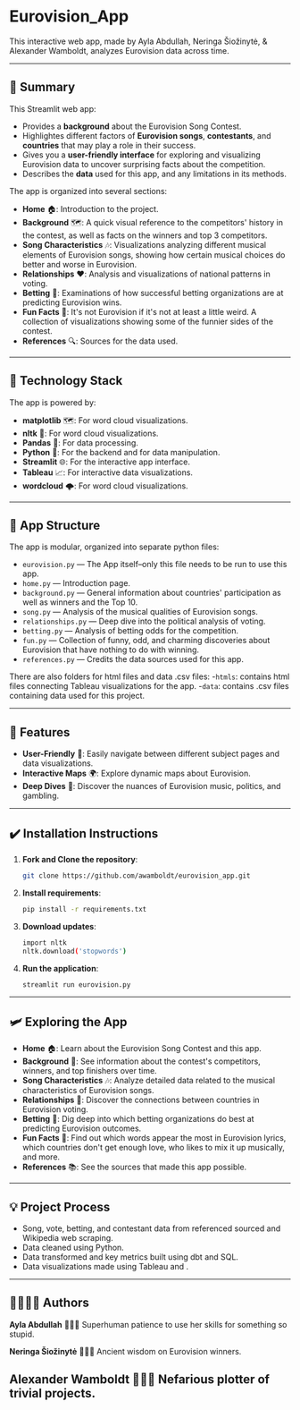 # Eurovision_App
This interactive web app, made by Ayla Abdullah, Neringa Šiožinytė, & Alexander Wamboldt, analyzes Eurovision data across time.

---

## 🌟 **Summary**

This Streamlit web app:

- Provides a **background** about the Eurovision Song Contest.
- Highlightes different factors of **Eurovision songs**, **contestants**, and **countries** that may play a role in their success.
- Gives you a **user-friendly interface** for exploring and visualizing Eurovision data to uncover surprising facts about the competition.
- Describes the **data** used for this app, and any limitations in its methods.

The app is organized into several sections:

- **Home** 🏠: Introduction to the project.
- **Background** 🗺️: A quick visual reference to the competitors' history in the contest, as well as facts on the winners and top 3 competitors.
- **Song Characteristics** 🎶: Visualizations analyzing different musical elements of Eurovision songs, showing how certain musical choices do better and worse in Eurovision.
- **Relationships** ❤️: Analysis and visualizations of national patterns in voting.
- **Betting** 💸: Examinations of how successful betting organizations are at predicting Eurovision wins.
- **Fun Facts** 🥳: It's not Eurovision if it's not at least a little weird. A collection of visualizations showing some of the funnier sides of the contest.
- **References** 🔍: Sources for the data used.

---

## 🤖 **Technology Stack**

The app is powered by:

- **matplotlib** 🗺️: For word cloud visualizations.
- **nltk** 🧮: For word cloud visualizations.
- **Pandas** 🐼: For data processing.
- **Python** 🐍: For the backend and for data manipulation.
- **Streamlit** 🌐: For the interactive app interface.
- **Tableau** 📈: For interactive data visualizations.
- **wordcloud** 🌩️: For word cloud visualizations.


---

## 📂 **App Structure**

The app is modular, organized into separate python files:

- `eurovision.py` — The App itself–only this file needs to be run to use this app.
- `home.py` — Introduction page.
- `background.py` — General information about countries' participation as well as winners and the Top 10.
- `song.py` — Analysis of the musical qualities of Eurovision songs.
- `relationships.py` — Deep dive into the political analysis of voting.
- `betting.py` — Analysis of betting odds for the competition.
- `fun.py` — Collection of funny, odd, and charming discoveries about Eurovision that have nothing to do with winning.
- `references.py` — Credits the data sources used for this app.

There are also folders for html files and data .csv files:
-`htmls`: contains html files connecting Tableau visualizations for the app.
-`data`: contains .csv files containing data used for this project.

---

## 🤯 **Features**

- **User-Friendly** 🧭: Easily navigate between different subject pages and data visualizations.
- **Interactive Maps** 🌍: Explore dynamic maps about Eurovision.
- **Deep Dives** 🌊: Discover the nuances of Eurovision music, politics, and gambling.

---

## ✔️ **Installation Instructions**

1. **Fork and Clone the repository**:

   ```bash
   git clone https://github.com/awamboldt/eurovision_app.git
   ```

2. **Install requirements**:

   ```bash
   pip install -r requirements.txt
   ```

3. **Download updates**:
    ```bash
    import nltk
    nltk.download('stopwords')
    ```

4. **Run the application**:

   ```bash
   streamlit run eurovision.py
   ```

---

## 🛩️ **Exploring the App**

- **Home** 🏠: Learn about the Eurovision Song Contest and this app.
- **Background** 🏅: See information about the contest's competitors, winners, and top finishers over time.
- **Song Characteristics** 🎶: Analyze detailed data related to the musical characteristics of Eurovision songs.
- **Relationships** 🤝: Discover the connections between countries in Eurovision voting.
- **Betting** 💸: Dig deep into which betting organizations do best at predicting Eurovision outcomes.
- **Fun Facts** 🤡: Find out which words appear the most in Eurovision lyrics, which countries don't get enough love, who likes to mix it up musically, and more.
- **References** 📚: See the sources that made this app possible.

---

## 💡 **Project Process**

- Song, vote, betting, and contestant data from referenced sourced and Wikipedia web scraping.
- Data cleaned using Python.
- Data transformed and key metrics built using dbt and SQL.
- Data visualizations made using Tableau and .

---

## ✍🏾✍🏻 **Authors**

**Ayla Abdullah** 🦸🏾‍♀️ 
Superhuman patience to use her skills for something so stupid.

**Neringa Šiožinytė** 🧙🏻‍♀️
Ancient wisdom on Eurovision winners.

**Alexander Wamboldt** 🦹🏻‍♂️
Nefarious plotter of trivial projects.
---